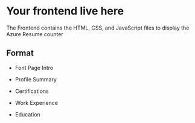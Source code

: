 # Your frontend live here

The Frontend contains the HTML, CSS, and JavaScript files to display the Azure Resume counter 

## Format

- Font Page Intro

- Profile Summary

- Certifications

- Work Experience

- Education